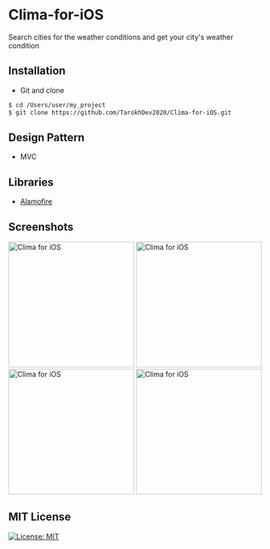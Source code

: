 # Clima-for-iOS
Search cities for the weather conditions and get your city's weather condition


## Installation ##
* Git and clone <br/>
```bash
$ cd /Users/user/my_project
$ git clone https://github.com/TarokhDev2020/Clima-for-iOS.git
```
## Design Pattern ##
* MVC

## Libraries ##
* [Alamofire](https://github.com/Alamofire/Alamofire)

## Screenshots ##
<img src="https://user-images.githubusercontent.com/72879576/96348191-e01b2d80-10b3-11eb-89fb-7d1b62ae0721.png" alt="Clima for iOS" width="250"/>
<img src="https://user-images.githubusercontent.com/72879576/96348201-f75a1b00-10b3-11eb-8c91-512264dca0b8.png" alt="Clima for iOS" width="250"/>
<img src="https://user-images.githubusercontent.com/72879576/96348207-017c1980-10b4-11eb-8e24-3befb8c8fd36.png" alt="Clima for iOS" width="250"/>
<img src="https://user-images.githubusercontent.com/72879576/96348211-080a9100-10b4-11eb-91e1-e4cf3ec6e304.png" alt="Clima for iOS" width="250"/>

## MIT License ##
[![License: MIT](https://img.shields.io/badge/License-MIT-yellow.svg)](https://opensource.org/licenses/MIT)
